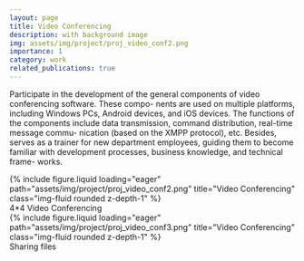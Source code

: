 ```yaml
---
layout: page
title: Video Conferencing
description: with background image
img: assets/img/project/proj_video_conf2.png
importance: 1
category: work
related_publications: true
---
```


Participate in the development of the general components of video conferencing software. These compo-
nents are used on multiple platforms, including Windows PCs, Android devices, and iOS devices. The
functions of the components include data transmission, command distribution, real-time message commu-
nication (based on the XMPP protocol), etc. Besides, serves as a trainer for new department employees,
guiding them to become familiar with development processes, business knowledge, and technical frame-
works.


<div class="row">
    <div class="col-sm mt-3 mt-md-0">
        {% include figure.liquid loading="eager" path="assets/img/project/proj_video_conf2.png" title="Video Conferencing" class="img-fluid rounded z-depth-1" %}
    </div>
</div>
<div class="caption">
    4*4 Video Conferencing
</div>

<div class="row">
    <div class="col-sm mt-3 mt-md-0">
        {% include figure.liquid loading="eager" path="assets/img/project/proj_video_conf3.png" title="Video Conferencing" class="img-fluid rounded z-depth-1" %}
    </div>
</div>
<div class="caption">
    Sharing files
</div>
